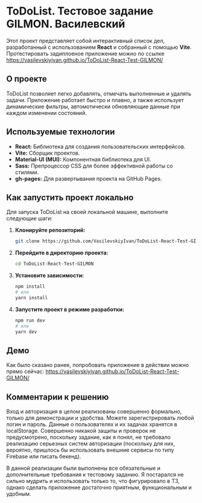 # ToDoList. Тестовое задание GILMON. Василевский

Этот проект представляет собой интерактивный список дел, разработанный с использованием **React** и собранный с помощью **Vite**.
Протестировать задиплоеное приложение можно по ссылке https://vasilevskiyivan.github.io/ToDoList-React-Test-GILMON/

## О проекте

ToDoList позволяет легко добавлять, отмечать выполненные и удалять задачи. Приложение работает быстро и плавно, а также использует динамические фильтры, автомотически обновляющие данные при каждом изменении состояний.

## Используемые технологии

* **React:** Библиотека для создания пользовательских интерфейсов.
* **Vite:** Сборщик проектов.
* **Material-UI (MUI):** Компонентная библиотека для UI.
* **Sass:** Препроцессор CSS для более эффективной работы со стилями.
* **gh-pages:** Для развертывания проекта на GitHub Pages.

## Как запустить проект локально

Для запуска ToDoList на своей локальной машине, выполните следующие шаги:

1.  **Клонируйте репозиторий:**
    ```bash
    git clone https://github.com/VasilevskiyIvan/ToDoList-React-Test-GILMON.git
    ```
2.  **Перейдите в директорию проекта:**
    ```bash
    cd ToDoList-React-Test-GILMON
    ```
3.  **Установите зависимости:**
    ```bash
    npm install
    # или
    yarn install
    ```
4.  **Запустите проект в режиме разработки:**
    ```bash
    npm run dev
    # или
    yarn dev
    ```

## Демо

Как было сказано ранее, попробовать приложение в действии можно прямо сейчас: https://vasilevskiyivan.github.io/ToDoList-React-Test-GILMON/

## Комментарии к решению

Вход и авторизация в целом реализованы совершенно формально, только для демонстрации и удобства. Можете зарегистрировать любой логин и пароль. Данные о пользователях и их задачах хранятся в localStorage. Совершенно никакой защиты и проверок не предусмотрено, поскольку задание, как я понял, не требовало реализацию серьезных систем авторизации (поскольку для них, вероятно, пришлось бы использовать внешние сервисы по типу Firebase или писать бекенд).

В данной реализации были выполнены все обязательные и дополнительные требования к тестовому заданию. Я постарался не сильно мудрить и использовать только то, что фигурировало в ТЗ, однако сделать приложение достаточно приятным, функциональным и удобным.
